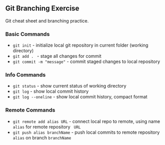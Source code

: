 ## Git Branching Exercise

Git cheat sheet and branching practice.

### Basic Commands
* `git init` - initialize local git repository in current folder (working directory)
* `git add . ` - stage all changes for commit
* `git commit -m "message"` - commit staged changes to local repository  

### Info Commands
* `git status` - show current status of working directory
* `git log` - show local commit history
* `git log --oneline` - show local commit history, compact format

### Remote Commands
* `git remote add alias URL` - connect local repo to remote, using name `alias` for remote repository  ` URL`
* `git push alias branchName` - push local commits to remote repository `alias` on branch `branchName` 